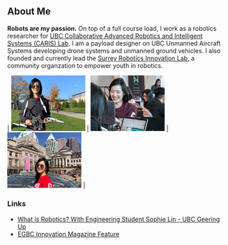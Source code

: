 ## About Me

**Robots are my passion.** On top of a full course load, I work as a robotics researcher for [UBC Collaborative Advanced Robotics and Intelligent Systems (CARIS) Lab](https://caris.mech.ubc.ca/). I am a payload designer on UBC Unmanned Aircraft Systems developing drone systems and unmanned ground vehicles. I also founded and currently lead the [Surrey Robotics Innovation Lab](https://surreyroboticsinnovationlab.ca/), a community organzation to empower youth in robotics.


| <img src="images/about/me1.jpg" width="170"/>     | <img src="images/about/me2.jpg" width="170"/>       | <img src="images/about/me3.jpg" width="170"/>     |


### Links

- [What is Robotics? With Engineering Student Sophie Lin - UBC Geering Up](https://www.youtube.com/watch?v=LW0tiQdmUns)
- [EGBC Innovation Magazine Feature](https://user-yinucac.cld.bz/INNOVATION-July-August-20201/20/)
